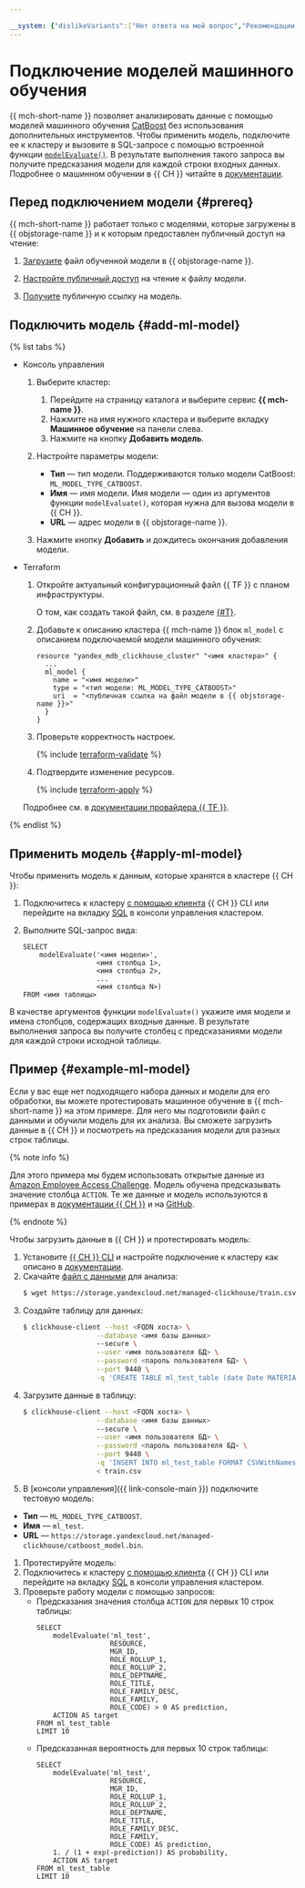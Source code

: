 ```yaml
---

__system: {"dislikeVariants":["Нет ответа на мой вопрос","Рекомендации не помогли","Содержание не соответсвует заголовку","Другое"]}
---
```

# Подключение моделей машинного обучения

{{ mch-short-name }} позволяет анализировать данные с помощью моделей машинного обучения [CatBoost](https://catboost.ai/) без использования дополнительных инструментов. Чтобы применить модель, подключите ее к кластеру и вызовите в SQL-запросе с помощью встроенной функции [`modelEvaluate()`](https://clickhouse.yandex/docs/ru/query_language/functions/other_functions/#function-modelevaluate). В результате выполнения такого запроса вы получите предсказания модели для каждой строки входных данных. Подробнее о машинном обучении в {{ CH }} читайте в [документации](https://clickhouse.yandex/docs/ru/guides/apply_catboost_model/).

## Перед подключением модели {#prereq}

{{ mch-short-name }} работает только с моделями, которые загружены в {{ objstorage-name }} и к которым предоставлен публичный доступ на чтение:

1. [Загрузите](../../storage/operations/objects/upload.md) файл обученной модели в {{ objstorage-name }}.

1. [Настройте публичный доступ](../../storage/operations/objects/edit-acl.md) на чтение к файлу модели.

1. [Получите](../../storage/operations/objects/link-for-download.md) публичную ссылку на модель.

## Подключить модель {#add-ml-model}

{% list tabs %}

- Консоль управления

  1. Выберите кластер:
  
     1. Перейдите на страницу каталога и выберите сервис **{{ mch-name }}**.
     1. Нажмите на имя нужного кластера и выберите вкладку **Машинное обучение** на панели слева.
     1. Нажмите на кнопку **Добавить модель**.

  1. Настройте параметры модели:
      
     * **Тип** — тип модели. Поддерживаются только модели CatBoost: `ML_MODEL_TYPE_CATBOOST`.
     * **Имя** — имя модели. Имя модели — один из аргументов функции `modelEvaluate()`, которая нужна для вызова модели в {{ CH }}.
     * **URL** — адрес модели в {{ objstorage-name }}.

  1. Нажмите кнопку **Добавить** и дождитесь окончания добавления модели.

- Terraform

    1. Откройте актуальный конфигурационный файл {{ TF }} с планом инфраструктуры.

        О том, как создать такой файл, см. в разделе [{#T}](cluster-create.md).

    1. Добавьте к описанию кластера {{ mch-name }} блок `ml_model` с описанием подключаемой модели машинного обучения:

        ```hcl
        resource "yandex_mdb_clickhouse_cluster" "<имя кластера>" {
          ...
          ml_model {
            name = "<имя модели>"
            type = "<тип модели: ML_MODEL_TYPE_CATBOOST>"
            uri  = "<публичная ссылка на файл модели в {{ objstorage-name }}>"
          }
        }
        ```

    1. Проверьте корректность настроек.

        {% include [terraform-validate](../../_includes/mdb/terraform/validate.md) %}

    1. Подтвердите изменение ресурсов.

        {% include [terraform-apply](../../_includes/mdb/terraform/apply.md) %}

    Подробнее см. в [документации провайдера {{ TF }}](https://registry.terraform.io/providers/yandex-cloud/yandex/latest/docs/resources/mdb_clickhouse_cluster).

{% endlist %}

## Применить модель {#apply-ml-model}

Чтобы применить модель к данным, которые хранятся в кластере {{ CH }}:

1. Подключитесь к кластеру [с помощью клиента](../../managed-clickhouse/operations/connect.md#cli) {{ CH }} CLI или перейдите на вкладку [SQL](../../managed-clickhouse/operations/web-sql-query.md) в консоли управления кластером.
1. Выполните SQL-запрос вида:

   ```
   SELECT 
       modelEvaluate('<имя модели>', 
                     <имя столбца 1>,
                     <имя столбца 2>,
                     ...
                     <имя столбца N>)
   FROM <имя таблицы>
   ```

В качестве аргументов функции `modelEvaluate()` укажите имя модели и имена столбцов, содержащих входные данные. В результате выполнения запроса вы получите столбец с предсказаниями модели для каждой строки исходной таблицы.

## Пример {#example-ml-model}

Если у вас еще нет подходящего набора данных и модели для его обработки, вы можете протестировать машинное обучение в {{ mch-short-name }} на этом примере. Для него мы подготовили файл с данными и обучили модель для их анализа. Вы сможете загрузить данные в {{ CH }} и посмотреть на предсказания модели для разных строк таблицы.

{% note info %}

Для этого примера мы будем использовать открытые данные из [Amazon Employee Access Challenge](https://www.kaggle.com/c/amazon-employee-access-challenge). Модель обучена предсказывать значение столбца `ACTION`. Те же данные и модель используются в примерах в [документации {{ CH }}](https://clickhouse.yandex/docs/ru/guides/apply_catboost_model/) и на [GitHub](https://github.com/ClickHouse/clickhouse-presentations/blob/master/tutorials/catboost_with_clickhouse_ru.md).

{% endnote %}

Чтобы загрузить данные в {{ CH }} и протестировать модель:

1. Установите [{{ CH }} CLI](https://clickhouse.yandex/docs/ru/interfaces/cli/) и настройте подключение к кластеру как описано в [документации](../../managed-clickhouse/operations/connect.md#cli).
1. Скачайте [файл с данными](https://storage.yandexcloud.net/managed-clickhouse/train.csv) для анализа:
   ```bash
   $ wget https://storage.yandexcloud.net/managed-clickhouse/train.csv  
   ```
1. Создайте таблицу для данных:
   ```bash
   $ clickhouse-client --host <FQDN хоста> \
                     --database <имя базы данных>
                     --secure \
                     --user <имя пользователя БД> \
                     --password <пароль пользователя БД> \
                     --port 9440 \
                     -q 'CREATE TABLE ml_test_table (date Date MATERIALIZED today(), ACTION UInt8, RESOURCE UInt32, MGR_ID UInt32, ROLE_ROLLUP_1 UInt32, ROLE_ROLLUP_2 UInt32, ROLE_DEPTNAME UInt32, ROLE_TITLE UInt32, ROLE_FAMILY_DESC UInt32, ROLE_FAMILY UInt32, ROLE_CODE UInt32) ENGINE = MergeTree() PARTITION BY date ORDER BY date'
   ```
1. Загрузите данные в таблицу:
   ```bash
   $ clickhouse-client --host <FQDN хоста> \
                     --database <имя базы данных>
                     --secure \
                     --user <имя пользователя БД> \
                     --password <пароль пользователя БД> \
                     --port 9440 \
                     -q 'INSERT INTO ml_test_table FORMAT CSVWithNames' \
                     < train.csv
   ```
1. В [консоли управления]({{ link-console-main }}) подключите тестовую модель:
  * **Тип** — `ML_MODEL_TYPE_CATBOOST`.
  * **Имя** — `ml_test`.
  * **URL** — `https://storage.yandexcloud.net/managed-clickhouse/catboost_model.bin`.
  
1. Протестируйте модель:
  1. Подключитесь к кластеру [с помощью клиента](../../managed-clickhouse/operations/connect.md#cli) {{ CH }} CLI или перейдите на вкладку [SQL](../../managed-clickhouse/operations/web-sql-query.md) в консоли управления кластером.
  1. Проверьте работу модели с помощью запросов:
     * Предсказания значения столбца `ACTION` для первых 10 строк таблицы:
         ```
         SELECT 
             modelEvaluate('ml_test', 
                           RESOURCE,
                           MGR_ID,
                           ROLE_ROLLUP_1,
                           ROLE_ROLLUP_2,
                           ROLE_DEPTNAME,
                           ROLE_TITLE,
                           ROLE_FAMILY_DESC,
                           ROLE_FAMILY,
                           ROLE_CODE) > 0 AS prediction, 
             ACTION AS target
         FROM ml_test_table
         LIMIT 10
         ```
     * Предсказанная вероятность для первых 10 строк таблицы:
        ```
        SELECT 
            modelEvaluate('ml_test', 
                          RESOURCE,
                          MGR_ID,
                          ROLE_ROLLUP_1,
                          ROLE_ROLLUP_2,
                          ROLE_DEPTNAME,
                          ROLE_TITLE,
                          ROLE_FAMILY_DESC,
                          ROLE_FAMILY,
                          ROLE_CODE) AS prediction,
            1. / (1 + exp(-prediction)) AS probability, 
            ACTION AS target
        FROM ml_test_table
        LIMIT 10
        ```
